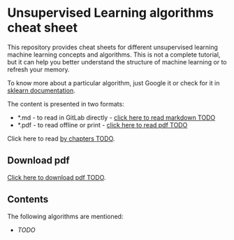 # Unsupervised Learning algorithms cheat sheet

This repository provides cheat sheets for different unsupervised learning machine learning concepts and algorithms.
This is not a complete tutorial, but it can help you better understand the structure of machine learning or to refresh your memory.

To know more about a particular algorithm, just Google it or check for it in [sklearn documentation](https://scikit-learn.org/stable/).

The content is presented in two formats:
- *.md  - to read in GitLab directly - [click here to read markdown TODO]()
- *.pdf - to read offline or print - [click here to read pdf TODO]()

Click here to read [by chapters TODO]().

## Download pdf

[Click here to download pdf TODO]().

## Contents

The following algorithms are mentioned:

- *TODO*
